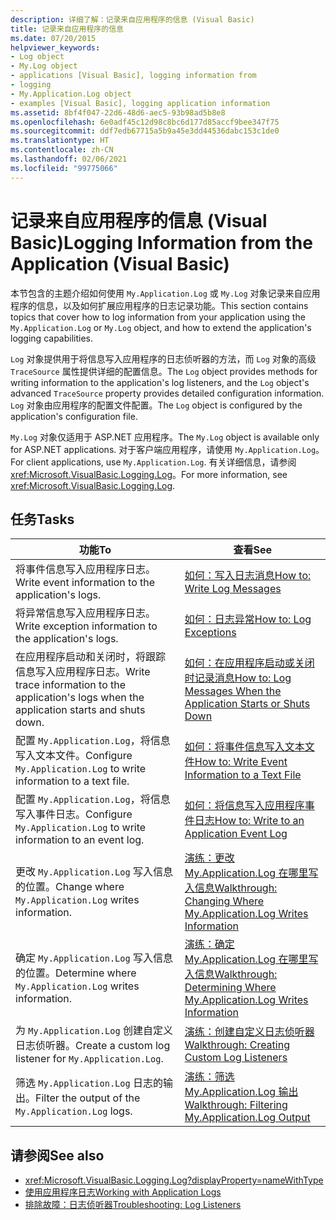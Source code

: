 ```yaml
---
description: 详细了解：记录来自应用程序的信息 (Visual Basic)
title: 记录来自应用程序的信息
ms.date: 07/20/2015
helpviewer_keywords:
- Log object
- My.Log object
- applications [Visual Basic], logging information from
- logging
- My.Application.Log object
- examples [Visual Basic], logging application information
ms.assetid: 8bf4f047-22d6-48d6-aec5-93b98ad5b8e8
ms.openlocfilehash: 6e0adf45c12d98c8bc6d177d85accf9bee347f75
ms.sourcegitcommit: ddf7edb67715a5b9a45e3dd44536dabc153c1de0
ms.translationtype: HT
ms.contentlocale: zh-CN
ms.lasthandoff: 02/06/2021
ms.locfileid: "99775066"
---
```

# <a name="logging-information-from-the-application-visual-basic"></a><span data-ttu-id="20f19-103">记录来自应用程序的信息 (Visual Basic)</span><span class="sxs-lookup"><span data-stu-id="20f19-103">Logging Information from the Application (Visual Basic)</span></span>

<span data-ttu-id="20f19-104">本节包含的主题介绍如何使用 `My.Application.Log` 或 `My.Log` 对象记录来自应用程序的信息，以及如何扩展应用程序的日志记录功能。</span><span class="sxs-lookup"><span data-stu-id="20f19-104">This section contains topics that cover how to log information from your application using the `My.Application.Log` or `My.Log` object, and how to extend the application's logging capabilities.</span></span>  
  
 <span data-ttu-id="20f19-105">`Log` 对象提供用于将信息写入应用程序的日志侦听器的方法，而 `Log` 对象的高级 `TraceSource` 属性提供详细的配置信息。</span><span class="sxs-lookup"><span data-stu-id="20f19-105">The `Log` object provides methods for writing information to the application's log listeners, and the `Log` object's advanced `TraceSource` property provides detailed configuration information.</span></span> <span data-ttu-id="20f19-106">`Log` 对象由应用程序的配置文件配置。</span><span class="sxs-lookup"><span data-stu-id="20f19-106">The `Log` object is configured by the application's configuration file.</span></span>  
  
 <span data-ttu-id="20f19-107">`My.Log` 对象仅适用于 ASP.NET 应用程序。</span><span class="sxs-lookup"><span data-stu-id="20f19-107">The `My.Log` object is available only for ASP.NET applications.</span></span> <span data-ttu-id="20f19-108">对于客户端应用程序，请使用 `My.Application.Log`。</span><span class="sxs-lookup"><span data-stu-id="20f19-108">For client applications, use `My.Application.Log`.</span></span> <span data-ttu-id="20f19-109">有关详细信息，请参阅 <xref:Microsoft.VisualBasic.Logging.Log>。</span><span class="sxs-lookup"><span data-stu-id="20f19-109">For more information, see <xref:Microsoft.VisualBasic.Logging.Log>.</span></span>  
  
## <a name="tasks"></a><span data-ttu-id="20f19-110">任务</span><span class="sxs-lookup"><span data-stu-id="20f19-110">Tasks</span></span>  
  
|<span data-ttu-id="20f19-111">功能</span><span class="sxs-lookup"><span data-stu-id="20f19-111">To</span></span>|<span data-ttu-id="20f19-112">查看</span><span class="sxs-lookup"><span data-stu-id="20f19-112">See</span></span>|  
|--------|---------|  
|<span data-ttu-id="20f19-113">将事件信息写入应用程序日志。</span><span class="sxs-lookup"><span data-stu-id="20f19-113">Write event information to the application's logs.</span></span>|[<span data-ttu-id="20f19-114">如何：写入日志消息</span><span class="sxs-lookup"><span data-stu-id="20f19-114">How to: Write Log Messages</span></span>](how-to-write-log-messages.md)|  
|<span data-ttu-id="20f19-115">将异常信息写入应用程序日志。</span><span class="sxs-lookup"><span data-stu-id="20f19-115">Write exception information to the application's logs.</span></span>|[<span data-ttu-id="20f19-116">如何：日志异常</span><span class="sxs-lookup"><span data-stu-id="20f19-116">How to: Log Exceptions</span></span>](how-to-log-exceptions.md)|  
|<span data-ttu-id="20f19-117">在应用程序启动和关闭时，将跟踪信息写入应用程序日志。</span><span class="sxs-lookup"><span data-stu-id="20f19-117">Write trace information to the application's logs when the application starts and shuts down.</span></span>|[<span data-ttu-id="20f19-118">如何：在应用程序启动或关闭时记录消息</span><span class="sxs-lookup"><span data-stu-id="20f19-118">How to: Log Messages When the Application Starts or Shuts Down</span></span>](how-to-log-messages-when-the-application-starts-or-shuts-down.md)|  
|<span data-ttu-id="20f19-119">配置 `My.Application.Log`，将信息写入文本文件。</span><span class="sxs-lookup"><span data-stu-id="20f19-119">Configure `My.Application.Log` to write information to a text file.</span></span>|[<span data-ttu-id="20f19-120">如何：将事件信息写入文本文件</span><span class="sxs-lookup"><span data-stu-id="20f19-120">How to: Write Event Information to a Text File</span></span>](how-to-write-event-information-to-a-text-file.md)|  
|<span data-ttu-id="20f19-121">配置 `My.Application.Log`，将信息写入事件日志。</span><span class="sxs-lookup"><span data-stu-id="20f19-121">Configure `My.Application.Log` to write information to an event log.</span></span>|[<span data-ttu-id="20f19-122">如何：将信息写入应用程序事件日志</span><span class="sxs-lookup"><span data-stu-id="20f19-122">How to: Write to an Application Event Log</span></span>](how-to-write-to-an-application-event-log.md)|  
|<span data-ttu-id="20f19-123">更改 `My.Application.Log` 写入信息的位置。</span><span class="sxs-lookup"><span data-stu-id="20f19-123">Change where `My.Application.Log` writes information.</span></span>|[<span data-ttu-id="20f19-124">演练：更改 My.Application.Log 在哪里写入信息</span><span class="sxs-lookup"><span data-stu-id="20f19-124">Walkthrough: Changing Where My.Application.Log Writes Information</span></span>](walkthrough-changing-where-my-application-log-writes-information.md)|  
|<span data-ttu-id="20f19-125">确定 `My.Application.Log` 写入信息的位置。</span><span class="sxs-lookup"><span data-stu-id="20f19-125">Determine where `My.Application.Log` writes information.</span></span>|[<span data-ttu-id="20f19-126">演练：确定 My.Application.Log 在哪里写入信息</span><span class="sxs-lookup"><span data-stu-id="20f19-126">Walkthrough: Determining Where My.Application.Log Writes Information</span></span>](walkthrough-determining-where-my-application-log-writes-information.md)|  
|<span data-ttu-id="20f19-127">为 `My.Application.Log` 创建自定义日志侦听器。</span><span class="sxs-lookup"><span data-stu-id="20f19-127">Create a custom log listener for `My.Application.Log`.</span></span>|[<span data-ttu-id="20f19-128">演练：创建自定义日志侦听器</span><span class="sxs-lookup"><span data-stu-id="20f19-128">Walkthrough: Creating Custom Log Listeners</span></span>](walkthrough-creating-custom-log-listeners.md)|  
|<span data-ttu-id="20f19-129">筛选 `My.Application.Log` 日志的输出。</span><span class="sxs-lookup"><span data-stu-id="20f19-129">Filter the output of the `My.Application.Log` logs.</span></span>|[<span data-ttu-id="20f19-130">演练：筛选 My.Application.Log 输出</span><span class="sxs-lookup"><span data-stu-id="20f19-130">Walkthrough: Filtering My.Application.Log Output</span></span>](walkthrough-filtering-my-application-log-output.md)|  
  
## <a name="see-also"></a><span data-ttu-id="20f19-131">请参阅</span><span class="sxs-lookup"><span data-stu-id="20f19-131">See also</span></span>

- <xref:Microsoft.VisualBasic.Logging.Log?displayProperty=nameWithType>
- [<span data-ttu-id="20f19-132">使用应用程序日志</span><span class="sxs-lookup"><span data-stu-id="20f19-132">Working with Application Logs</span></span>](working-with-application-logs.md)
- [<span data-ttu-id="20f19-133">排除故障：日志侦听器</span><span class="sxs-lookup"><span data-stu-id="20f19-133">Troubleshooting: Log Listeners</span></span>](troubleshooting-log-listeners.md)
